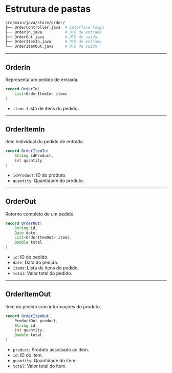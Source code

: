 # Estrutura de pastas

```bash
src/main/java/store/order/
├── OrderController.java  # Interface Feign
├── OrderIn.java          # DTO de entrada
├── OrderOut.java         # DTO de saída
├── OrderItemIn.java      # DTO de entrada
└── OrderItemOut.java     # DTO de saída
```

---

## OrderIn

Representa um pedido de entrada.

```java
record OrderIn(
    List<OrderItemIn> items
)
```

- `items`: Lista de itens do pedido.

---

## OrderItemIn

Item individual do pedido de entrada.

```java
record OrderItemIn(
    String idProduct,
    int quantity
)
```

- `idProduct`: ID do produto.
- `quantity`: Quantidade do produto.

---

## OrderOut

Retorno completo de um pedido.

```java
record OrderOut(
    String id,
    Date date,
    List<OrderItemOut> items,
    Double total
)
```

- `id`: ID do pedido.
- `date`: Data do pedido.
- `items`: Lista de itens do pedido.
- `total`: Valor total do pedido.

---

## OrderItemOut

Item do pedido com informações do produto.

```java
record OrderItemOut(
    ProductOut product,
    String id,
    int quantity,
    Double total
)
```

- `product`: Produto associado ao item.
- `id`: ID do item.
- `quantity`: Quantidade do item.
- `total`: Valor total do item.

